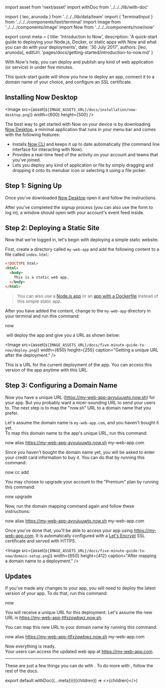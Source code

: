 import asset from 'next/asset'
import withDoc from '../../../lib/with-doc'

import { leo, arunoda } from '../../../lib/data/team'
import { TerminalInput } from '../../../components/text/terminal'
import Image from '../../../components/image'
import Now from '../../../components/now/now'


export const meta = {
  title: 'Introduction to Now',
  description: 'A quick-start guide to deploying your Node.js, Docker, or static apps with Now and what you can do with your deployments',
  date: '30 July 2017',
  authors: [leo, arunoda],
  editUrl: 'pages/docs/getting-started/introduction-to-now.md'
}

With Now's help, you can deploy and publish any kind of web application (or service) in
under five minutes.

This quick-start guide will show you how to deploy an app, connect it to a
domain name of your choice, and configure an SSL certificate.

## Installing Now Desktop

<Image
  src={asset(`${IMAGE_ASSETS_URL}/docs/installation/now-desktop.png`)}
  width={600}
  height={500}
/>

The best way to get started with Now on your device
is by downloading [Now Desktop](https://zeit.co/download), a minimal application
that runs in your menu bar and comes with the following features:

- Installs [Now CLI](https://zeit.co/download#command-line) and keeps it
up to date automatically (the command line interface for interacting with Now).
- Provides a real-time feed of the activity
on your account and teams that you've joined.
- Lets you deploy any kind of application or file by
simply dragging and dropping it onto its menubar icon or selecting
it using a file picker.

## Step 1: Signing Up

Once you've downloaded [Now Desktop](https://zeit.co/download) open it and follow the
instructions.

After you've completed the signup process (you can also use the form
to log in), a window should open with your account's event feed inside.

## Step 2: Deploying a Static Site

Now that we're logged in, let's begin with deploying a
simple static website.

First, create a directory called `my-web-app` and add the following content to a file called `index.html`:

```html
<!DOCTYPE html>
<html>
  <body>
    This is a static web app.
  </body>
</html>
```

> You can also use a [Node.js app](https://github.com/zeit/nextgram) or an [app with a Dockerfile](https://github.com/now-examples/cobol-hello-world) instead of this simple static app.

After you have added the content, change to the `my-web-app` directory in your terminal and run this command:

<TerminalInput>now</TerminalInput>

&#8203;<Now color="#000"/> will deploy the app and give you a URL as shown below:

<Image
  src={asset(`${IMAGE_ASSETS_URL}/docs/five-minute-guide-to-now/deploy.png`)}
  width={650}
  height={255}
  caption="Getting a unique URL after the deployment."
/>

This is a URL for the current deployment of the app. You can access this version of the app anytime with this URL.

## Step 3: Configuring a Domain Name

Now you have a unique URL (<https://my-web-app-avvuiuuwto.now.sh>) for your app. But you probably want a nicer-sounding URL to send your users to. The next step is to map the "now.sh" URL to a domain name that you prefer.

Let's assume the domain name is `my-web-app.com`, and you haven't bought it yet. <br/>
To map this domain name to the app's unique URL, run this command:

<TerminalInput>now alias https://my-web-app-avvuiuuwto.now.sh my-web-app.com</TerminalInput>

Since you haven't bought the domain name yet, you will be asked to enter your credit card information to buy it.
You can do that by running this command:

<TerminalInput>now cc add</TerminalInput>

You may choose to upgrade your account to the "Premium" plan by running this command:

<TerminalInput>now upgrade</TerminalInput>

Now, run the domain mapping command again and follow these instructions:

<TerminalInput>now alias https://my-web-app-avvuiuuwto.now.sh my-web-app.com</TerminalInput>

Once you've done that, you'll be able to access your app using <https://my-web-app.com>.
It is automatically configured with a [Let's Encrypt](https://letsencrypt.org/) SSL certificate and served with HTTPS.

<Image
  src={asset(`${IMAGE_ASSETS_URL}/docs/five-minute-guide-to-now/domain-setup.png`)}
  width={650}
  height={412}
  caption="After mapping a domain name to a deployment."
/>

## Updates

If you've made any changes to your app, you will need to deploy the latest version of your app. To do that, run this command:

<TerminalInput>now</TerminalInput>

You will receive a unique URL for this deployment. Let's assume the new URL is <https://my-web-app-ttfxzqwbwz.now.sh>.

You can map this new URL to your domain name by running this command:

<TerminalInput>now alias https://my-web-app-ttfxzqwbwz.now.sh my-web-app.com</TerminalInput>

Now everything is ready.<br/>
Your users can access the updated web app at <https://my-web-app.com>.

---

These are just a few things you can do with <Now color="#000"/>. To do more with <Now color="#000"/>, follow the rest of the docs.

export default withDoc({...meta})(({children}) => <>{children}</>)
